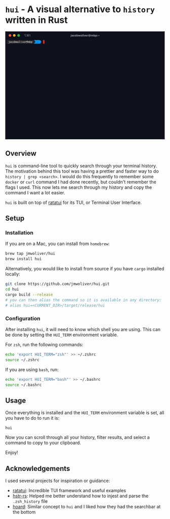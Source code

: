 # `hui` - A visual alternative to `history` written in Rust

<img src="./assets/hui_demo.gif" alt="Demo of hui">

## Overview

`hui` is command-line tool to quickly search through your terminal history. The motivation behind this tool was having a prettier and faster way to do `history | grep <search>`. I would do this frequently to remember some `docker` or `curl`
command I had done recently, but couldn't remember the flags I used. This now lets me search through my history and copy the command I want a lot easier.

`hui` is built on top of [ratatui](https://github.com/tui-rs-revival/ratatui) for its TUI, or Terminal User Interface.

## Setup

### Installation

If you are on a Mac, you can install from `homebrew`:

```bash
brew tap jmwoliver/hui
brew install hui
```

Alternatively, you would like to install from source if you have `cargo` installed locally:

```bash
git clone https://github.com/jmwoliver/hui.git
cd hui
cargo build --release
# you can then alias the command so it is available in any directory:
# alias hui=<CURRENT_DIR>/target/release/hui
```

### Configuration

After installing `hui`, it will need to know which shell you are using. This can be done by setting the `HUI_TERM` environment variable.

For `zsh`, run the following commands:

```bash
echo 'export HUI_TERM="zsh"' >> ~/.zshrc
source ~/.zshrc
```

If you are using `bash`, run:

```bash
echo 'export HUI_TERM="bash"' >> ~/.bashrc
source ~/.bashrc
```

## Usage

Once everything is installed and the `HUI_TERM` environment variable is set, all you have to do to run it is:

```
hui
```

Now you can scroll through all your history, filter results, and select a command to copy to your clipboard.

Enjoy!

## Acknowledgements

I used several projects for inspiration or guidance:

- [ratatui](https://github.com/tui-rs-revival/ratatui): Incredible TUI framework and useful examples
- [hstr-rs](https://github.com/overclockworked64/hstr-rs/tree/master): Helped me better understand how to injest and parse the `.zsh_history` file
- [hoard](https://github.com/Hyde46/hoard): Similar concept to `hui` and I liked how they had the searchbar at the bottom